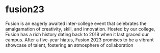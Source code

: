 # fusion23
Fusion is an eagerly awaited inter-college event that celebrates the amalgamation of creativity, skill, and innovation. Hosted by our college, Fusion has a rich history dating back to 2018 when it last graced our campus. After a five-year hiatus, Fusion 2023 promises to be a vibrant showcase of talent, fostering an atmosphere of collaboration
